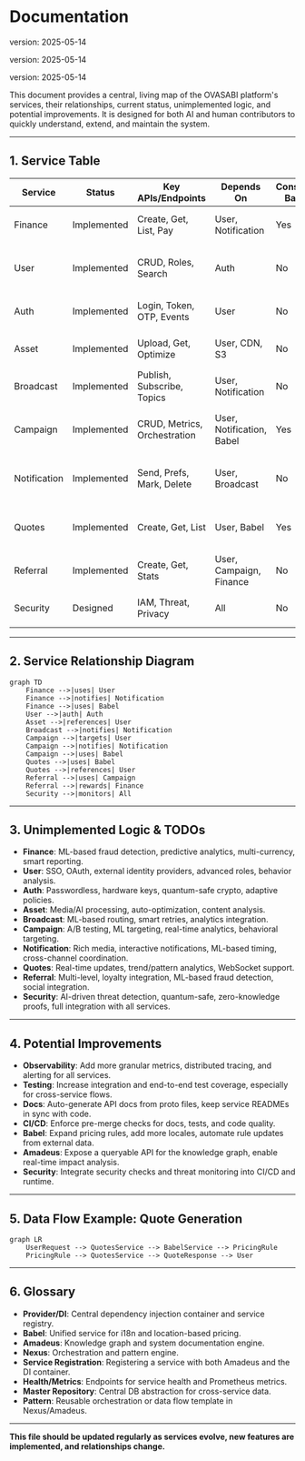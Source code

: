 # Documentation

version: 2025-05-14

version: 2025-05-14

version: 2025-05-14


This document provides a central, living map of the OVASABI platform's services, their
relationships, current status, unimplemented logic, and potential improvements. It is designed for
both AI and human contributors to quickly understand, extend, and maintain the system.

---

## 1. Service Table

| Service      | Status      | Key APIs/Endpoints           | Depends On                | Consumes Babel? | Observability | Unimplemented Logic / TODOs        | Potential Improvements                |
| ------------ | ----------- | ---------------------------- | ------------------------- | --------------- | ------------- | ---------------------------------- | ------------------------------------- |
| Finance      | Implemented | Create, Get, List, Pay       | User, Notification        | Yes             | Yes           | Advanced analytics, ML fraud       | More granular metrics, ML integration |
| User         | Implemented | CRUD, Roles, Search          | Auth                      | No              | Yes           | SSO, OAuth, external IDP           | Add SSO, improve profile templates    |
| Auth         | Implemented | Login, Token, OTP, Events    | User                      | No              | Yes           | Passwordless, quantum-safe crypto  | Add passwordless, hardware keys       |
| Asset        | Implemented | Upload, Get, Optimize        | User, CDN, S3             | No              | Yes           | Media processing, AI optimization  | Integrate media/AI pipeline           |
| Broadcast    | Implemented | Publish, Subscribe, Topics   | User, Notification        | No              | Yes           | Smart routing, analytics           | Add ML-based routing, analytics       |
| Campaign     | Implemented | CRUD, Metrics, Orchestration | User, Notification, Babel | Yes             | Yes           | A/B testing, smart targeting       | Add ML targeting, real-time analytics |
| Notification | Implemented | Send, Prefs, Mark, Delete    | User, Broadcast           | No              | Yes           | Rich media, cross-channel          | Add interactive, analytics, ML timing |
| Quotes       | Implemented | Create, Get, List            | User, Babel               | Yes             | Yes           | Real-time updates, trend analytics | Add WebSocket, advanced analytics     |
| Referral     | Implemented | Create, Get, Stats           | User, Campaign, Finance   | No              | Yes           | Multi-level, loyalty, fraud detect | Add social, ML fraud, loyalty         |
| Security     | Designed    | IAM, Threat, Privacy         | All                       | No              | Yes           | AI threat, quantum-safe, ZKP       | Integrate with all, add AI/quantum    |

---

## 2. Service Relationship Diagram

```mermaid
graph TD
    Finance -->|uses| User
    Finance -->|notifies| Notification
    Finance -->|uses| Babel
    User -->|auth| Auth
    Asset -->|references| User
    Broadcast -->|notifies| Notification
    Campaign -->|targets| User
    Campaign -->|notifies| Notification
    Campaign -->|uses| Babel
    Quotes -->|uses| Babel
    Quotes -->|references| User
    Referral -->|uses| Campaign
    Referral -->|rewards| Finance
    Security -->|monitors| All
```

---

## 3. Unimplemented Logic & TODOs

- **Finance**: ML-based fraud detection, predictive analytics, multi-currency, smart reporting.
- **User**: SSO, OAuth, external identity providers, advanced roles, behavior analysis.
- **Auth**: Passwordless, hardware keys, quantum-safe crypto, adaptive policies.
- **Asset**: Media/AI processing, auto-optimization, content analysis.
- **Broadcast**: ML-based routing, smart retries, analytics integration.
- **Campaign**: A/B testing, ML targeting, real-time analytics, behavioral targeting.
- **Notification**: Rich media, interactive notifications, ML-based timing, cross-channel
  coordination.
- **Quotes**: Real-time updates, trend/pattern analytics, WebSocket support.
- **Referral**: Multi-level, loyalty integration, ML-based fraud detection, social integration.
- **Security**: AI-driven threat detection, quantum-safe, zero-knowledge proofs, full integration
  with all services.

---

## 4. Potential Improvements

- **Observability**: Add more granular metrics, distributed tracing, and alerting for all services.
- **Testing**: Increase integration and end-to-end test coverage, especially for cross-service
  flows.
- **Docs**: Auto-generate API docs from proto files, keep service READMEs in sync with code.
- **CI/CD**: Enforce pre-merge checks for docs, tests, and code quality.
- **Babel**: Expand pricing rules, add more locales, automate rule updates from external data.
- **Amadeus**: Expose a queryable API for the knowledge graph, enable real-time impact analysis.
- **Security**: Integrate security checks and threat monitoring into CI/CD and runtime.

---

## 5. Data Flow Example: Quote Generation

```mermaid
graph LR
    UserRequest --> QuotesService --> BabelService --> PricingRule
    PricingRule --> QuotesService --> QuoteResponse --> User
```

---

## 6. Glossary

- **Provider/DI**: Central dependency injection container and service registry.
- **Babel**: Unified service for i18n and location-based pricing.
- **Amadeus**: Knowledge graph and system documentation engine.
- **Nexus**: Orchestration and pattern engine.
- **Service Registration**: Registering a service with both Amadeus and the DI container.
- **Health/Metrics**: Endpoints for service health and Prometheus metrics.
- **Master Repository**: Central DB abstraction for cross-service data.
- **Pattern**: Reusable orchestration or data flow template in Nexus/Amadeus.

---

**This file should be updated regularly as services evolve, new features are implemented, and
relationships change.**
